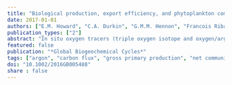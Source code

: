 ```yaml
---
title: "Biological production, export efficiency, and phytoplankton communities across 8000 km of the South Atlantic"
date: 2017-01-01
authors: ["E.M. Howard", "C.A. Durkin", "G.M.M. Hennon", "Francois Ribalet", "Rachel H.R. Stanley"]
publication_types: ["2"]
abstract: "In situ oxygen tracers (triple oxygen isotope and oxygen/argon ratios) were used to evaluate meridional trends in surface biological production and export efficiency across ̃8000 km of the tropical and subtropical South Atlantic in March–May 2013. We used observations of picophytoplankton, nanophytoplankton, and microphytoplankton to evaluate community structure and diversity and assessed the relationships of these characteristics with production, export efficiency, and particulate organic carbon (POC) fluxes. Rates of productivity were relatively uniform along most of the transect with net community production (NCP) between 0 and 10 mmol O2 m−2 d−1, gross primary production (GPP) between 40 and 100 mmol O2 m−2 d−1, and NCP/GPP, a measure of export efficiency, ranging from 0.1 to 0.2 (0.05–0.1 in carbon units). However, notable exceptions to this basin-scale homogeneity included two locations with highly enhanced NCP and export efficiency compared to surrounding regions. Export of POC and particulate nitrogen, derived from sediment traps, correlated with GPP across the transect, over which the surface community was dominated numerically by picophytoplankton. NCP, however, did not correlate with POC flux; the mean difference between NCP and POC flux was similar to published estimates of dissolved organic carbon export from the surface ocean. The interrelated rates of production presented in this work contribute to the understanding, building on the framework of better-studied ocean basins, of how carbon is biologically transported between the atmosphere and the deep ocean."
featured: false
publication: "*Global Biogeochemical Cycles*"
tags: ["argon", "carbon flux", "gross primary production", "net community production", "oxygen", "triple oxygen isotopes"]
doi: "10.1002/2016GB005488"
share : false
---
```


